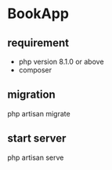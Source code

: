 # BookApp


## requirement

- php version 8.1.0 or above
- composer

## migration

php artisan migrate

## start server

php artisan serve